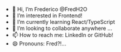 - 👋 Hi, I’m Frederico @FredH2O
- 👀 I’m interested in Frontend!
- 🌱 I’m currently learning React/TypeScript
- 💞️ I’m looking to collaborate anywhere ...
- 📫 How to reach me: LinkedIn or GitHub!
- 😄 Pronouns: Fred?!...

<!---
FredH2O/FredH2O is a ✨ special ✨ repository because its `README.md` (this file) appears on your GitHub profile.
You can click the Preview link to take a look at your changes.
--->

